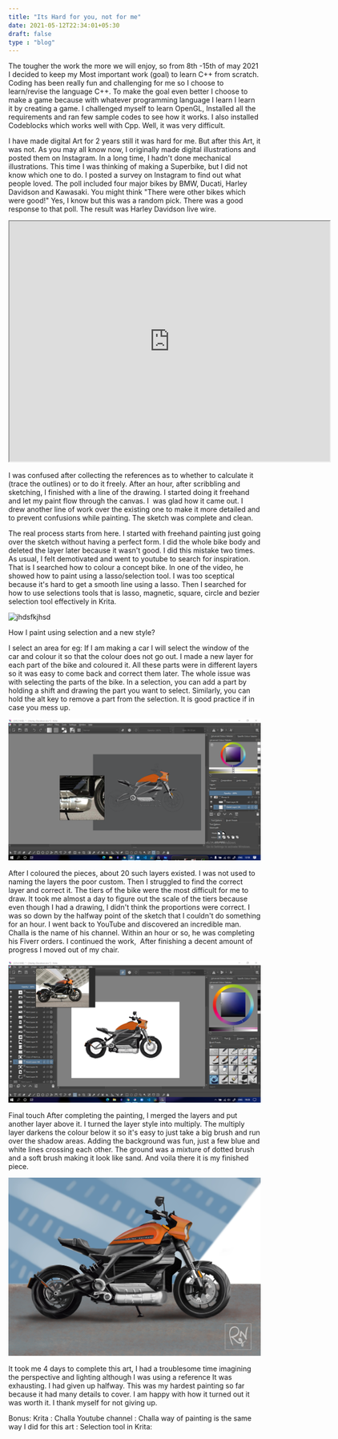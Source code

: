 ```yaml
---
title: "Its Hard for you, not for me"
date: 2021-05-12T22:34:01+05:30
draft: false
type : "blog"
---
```


The tougher the work the more we will enjoy, so from 8th -15th of may 2021 I decided to keep my Most important work (goal) to learn C++ from scratch. Coding has been really fun and challenging for me so I choose to learn/revise the language C++. To make the goal even better I choose to make a game because with whatever programming language I learn I learn it by creating a game. I challenged myself to learn OpenGL, Installed all the requirements and ran few sample codes to see how it works.  I also installed Codeblocks which works well with Cpp. Well, it was very difficult.

I have made digital Art for 2 years still it was hard for me. But after this Art, it was not. As you may all know now, I originally made digital illustrations and posted them on Instagram. In a long time, I hadn't done mechanical illustrations. This time I was thinking of making a Superbike, but I did not know which one to do. I posted a survey on Instagram to find out what people loved. The poll included four major bikes by BMW, Ducati, Harley Davidson and Kawasaki. You might think "There were other bikes which were good!" Yes, I know but this was a random pick. There was a good response to that poll. The result was Harley Davidson live wire.

<iframe src="https://drive.google.com/file/d/1xUuqqD-Ej-22CR8WBELqs2GD2ChPA847/preview" width="640" height="480"></iframe>

I was confused after collecting the references as to whether to calculate it (trace the outlines) or to do it freely. After an hour, after scribbling and sketching, I finished with a line of the drawing. I started doing it freehand and let my paint flow through the canvas. I  was glad how it came out. I drew another line of work over the existing one to make it more detailed and to prevent confusions while painting.  The sketch was complete and clean. 

The real process starts from here. I started with freehand painting just going over the sketch without having a perfect form. I did the whole bike body and deleted the layer later because it wasn't good. I did this mistake two times. As usual, I felt demotivated and went to youtube to search for inspiration. That is I searched how to colour a concept bike. In one of the video, he showed how to paint using a lasso/selection tool. I was too sceptical because it's hard to get a smooth line using a lasso. Then I searched for how to use selections tools that is lasso, magnetic, square, circle and bezier selection tool effectively in Krita. 

![jhdsfkjhsd](images/Harley-Davidson.jpeg)

How I paint using selection and a new style?

I select an area for eg: If I am making a car I will select the window of the car and colour it so that the colour does not go out. I made a new layer for each part of the bike and coloured it. All these parts were in different layers so it was easy to come back and correct them later. The whole issue was with selecting the parts of the bike. In a selection, you can add a part by holding a shift and drawing the part you want to select. Similarly, you can hold the alt key to remove a part from the selection. It is good practice if in case you mess up. 

![image info](./../../../resources/_gen/images/Screenshot%20(47).png)

After I coloured the pieces, about 20 such layers existed. I was not used to naming the layers the poor custom. Then I struggled to find the correct layer and correct it. The tiers of the bike were the most difficult for me to draw. It took me almost a day to figure out the scale of the tiers because even though I had a drawing, I didn't think the proportions were correct. I was so down by the halfway point of the sketch that I couldn't do something for an hour. I went back to YouTube and discovered an incredible man. Challa is the name of his channel. Within an hour or so, he was completing his Fiverr orders. I continued the work,  After finishing a decent amount of progress I moved out of my chair.

![image info](./../../../resources/_gen/images/Screenshot%20(51).png)

Final touch
After completing the painting, I merged the layers and put another layer above it. I turned the layer style into multiply. The multiply layer darkens the colour below it so it's easy to just take a big brush and run over the shadow areas. Adding the background was fun, just a few blue and white lines crossing each other. The ground was a mixture of dotted brush and a soft brush making it look like sand. 
And voila there it is my finished piece.

![image info](./../../../resources/_gen/images/Harley-Davidson.jpg)

It took me 4 days to complete this art, I had a troublesome time imagining the perspective and lighting although I was using a reference It was exhausting. I had given up halfway. This was my hardest painting so far because it had many details to cover. I am happy with how it turned out it was worth it. I thank myself for not giving up.

Bonus:
Krita : 
Challa Youtube channel :
Challa way of painting is the same way I did for this art : 
Selection tool in Krita: 
